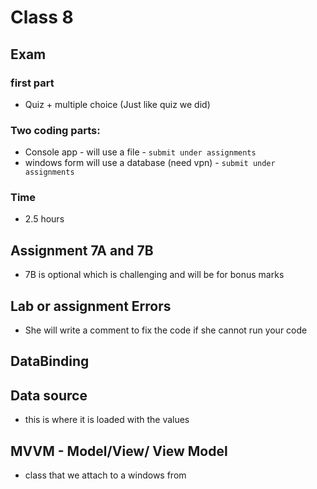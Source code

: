 # Class 8

## Exam 
### first part 
- Quiz + multiple choice (Just like quiz we did)

### Two coding parts:
- Console app - will use a file - `submit under assignments`
- windows form will use a database (need vpn) - `submit under assignments`

### Time
- 2.5 hours


## Assignment 7A and 7B
- 7B is optional which is challenging and will be for bonus marks

## Lab or assignment Errors
- She will write a comment to fix the code if she cannot run your code

## DataBinding


## Data source
- this is where it is loaded with the values

## MVVM - Model/View/ View Model
- class that we attach to a windows from

